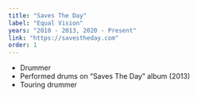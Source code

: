 ```yaml
---
title: "Saves The Day"
label: "Equal Vision"
years: "2010 - 2013, 2020 - Present"
link: "https://savestheday.com"
order: 1
---
```

- Drummer
- Performed drums on “Saves The Day” album (2013)
- Touring drummer
